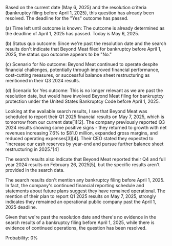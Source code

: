 Based on the current date (May 6, 2025) and the resolution criteria (bankruptcy filing before April 1, 2025), this question has already been resolved. The deadline for the "Yes" outcome has passed.

(a) Time left until outcome is known: The outcome is already determined as the deadline of April 1, 2025 has passed. Today is May 6, 2025.

(b) Status quo outcome: Since we're past the resolution date and the search results don't indicate that Beyond Meat filed for bankruptcy before April 1, 2025, the status quo outcome appears to be "No."

(c) Scenario for No outcome: Beyond Meat continued to operate despite financial challenges, potentially through improved financial performance, cost-cutting measures, or successful balance sheet restructuring as mentioned in their Q3 2024 results.

(d) Scenario for Yes outcome: This is no longer relevant as we are past the resolution date, but would have involved Beyond Meat filing for bankruptcy protection under the United States Bankruptcy Code before April 1, 2025.

Looking at the available search results, I see that Beyond Meat was scheduled to report their Q1 2025 financial results on May 7, 2025, which is tomorrow from our current date[1][2]. The company previously reported Q3 2024 results showing some positive signs - they returned to growth with net revenues increasing 7.6% to $81.0 million, expanded gross margins, and reduced operating expenses[3][4]. Their CEO stated they expected to "increase our cash reserves by year-end and pursue further balance sheet restructuring in 2025."[4]

The search results also indicate that Beyond Meat reported their Q4 and full year 2024 results on February 26, 2025[5], but the specific results aren't provided in the search data.

The search results don't mention any bankruptcy filing before April 1, 2025. In fact, the company's continued financial reporting schedule and statements about future plans suggest they have remained operational. The mention of their plan to report Q1 2025 results on May 7, 2025, strongly indicates they remained an operational public company past the April 1, 2025 deadline.

Given that we're past the resolution date and there's no evidence in the search results of a bankruptcy filing before April 1, 2025, while there is evidence of continued operations, the question has been resolved.

Probability: 0%